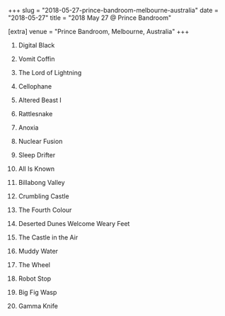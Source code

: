 +++
slug = "2018-05-27-prince-bandroom-melbourne-australia"
date = "2018-05-27"
title = "2018 May 27 @ Prince Bandroom"

[extra]
venue = "Prince Bandroom, Melbourne, Australia"
+++

 1. Digital Black

 2. Vomit Coffin

 3. The Lord of Lightning

 4. Cellophane

 5. Altered Beast I

 6. Rattlesnake

 7. Anoxia

 8. Nuclear Fusion

 9. Sleep Drifter

10. All Is Known

11. Billabong Valley

12. Crumbling Castle

13. The Fourth Colour

14. Deserted Dunes Welcome Weary Feet

15. The Castle in the Air

16. Muddy Water

17. The Wheel

18. Robot Stop

19. Big Fig Wasp

20. Gamma Knife


